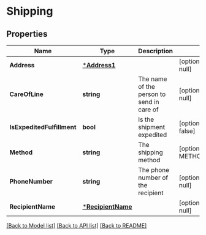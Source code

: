 # Shipping

## Properties
Name | Type | Description | Notes
------------ | ------------- | ------------- | -------------
**Address** | [***Address1**](address1.md) |  | [optional] [default to null]
**CareOfLine** | **string** | The name of the person to send in care of | [optional] [default to null]
**IsExpeditedFulfillment** | **bool** | Is the shipment expedited | [optional] [default to false]
**Method** | **string** | The shipping method | [optional] [default to METHOD.LOCAL_MAIL]
**PhoneNumber** | **string** | The phone number of the recipient | [optional] [default to null]
**RecipientName** | [***RecipientName**](recipient_name.md) |  | [optional] [default to null]

[[Back to Model list]](../README.md#documentation-for-models) [[Back to API list]](../README.md#documentation-for-api-endpoints) [[Back to README]](../README.md)


